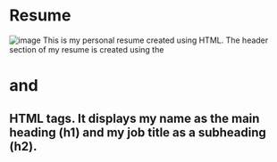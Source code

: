  # Resume
![image](https://github.com/Ayush19bansal/Resume_Assignment/assets/118842033/1a3e37f4-4eb9-4710-bacd-80ebff05ab4f)
This is my personal resume created using HTML. The header section of my resume is created using the <h1> and <h2> HTML tags. It displays my name as the main heading (h1) and my job title as a subheading (h2).
